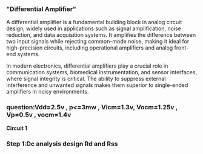 ### **"Differential Amplifier"**

A differential amplifier is a fundamental building block in analog circuit design, widely used in applications such as signal amplification, noise reduction, and data acquisition systems. It amplifies the difference between two input signals while rejecting common-mode noise, making it ideal for high-precision circuits, including operational amplifiers and analog front-end systems.

In modern electronics, differential amplifiers play a crucial role in communication systems, biomedical instrumentation, and sensor interfaces, where signal integrity is critical. The ability to suppress external interference and unwanted signals makes them superior to single-ended amplifiers in noisy environments.
### **question:Vdd=2.5v , p<=3mw , Vicm=1.3v, Vocm=1.25v , Vp=0.5v , vocm=1.4v**
**Circuit 1** <br>

### Step 1:Dc analysis design Rd and Rss
